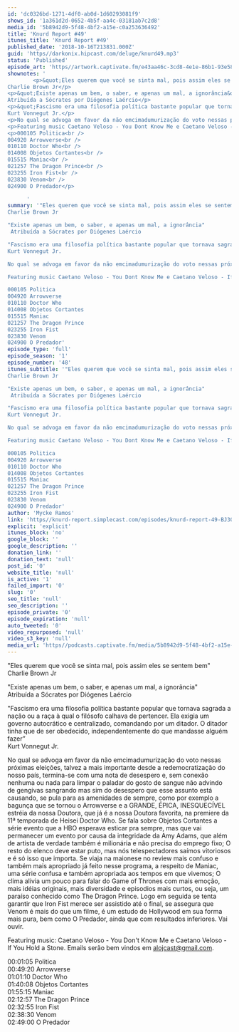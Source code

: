 ```yaml
---
id: 'dc0326bd-1271-4df0-ab0d-1d60293081f9'
shows_id: '1a361d2d-0652-4b5f-aa4c-03181ab7c2d8'
media_id: '5b8942d9-5f48-4bf2-a15e-c0a253636492'
title: 'Knurd Report #49'
itunes_title: 'Knurd Report #49'
published_date: '2018-10-16T213831.000Z'
guid: 'https//darkonix.hipcast.com/deluge/knurd49.mp3'
status: 'Published'
episode_art: 'https//artwork.captivate.fm/e43aa46c-3cd8-4e1e-86b1-93e5863c4080/1000-itunes-1582315387.jpg'
shownotes: '
        <p>&quot;Eles querem que você se sinta mal, pois assim eles se sentem bem&quot;<br />
Charlie Brown Jr</p>
<p>&quot;Existe apenas um bem, o saber, e apenas um mal, a ignorância&quot;<br />
Atribuída a Sócrates por Diógenes Laércio</p>
<p>&quot;Fascismo era uma filosofia política bastante popular que tornava sagrada a nação ou a raça à qual o filósofo calhava de pertencer. Ela exigia um governo autocrático e centralizado, comandando por um ditador. O ditador tinha que de ser obedecido, independentemente do que mandasse alguém fazer”<br />
Kurt Vonnegut Jr.</p>
<p>No qual se advoga em favor da não emcimadumurização do voto nessas próximas eleições, talvez a mais importante desde a redemocratização do nosso país, termina-se com uma nota de desespero e, sem conexão nenhuma ou nada para limpar o paladar do gosto de sangue não advindo de gengivas sangrando mas sim do desespero que esse assunto está causando, se pula para as amenidades de sempre, como por exemplo a bagunça que se tornou o Arrowverse e a GRANDE, ÉPICA, INESQUECÍVEL estréia da nossa Doutora, que já é a nossa Doutora favorita, na premiere da 11ª temporada de Heisei Doctor Who. Se fala sobre Objetos Cortantes a série evento que a HBO esperava esticar pra sempre, mas que vai permanecer um evento por causa da integridade da Amy Adams, que além de artista de verdade também é milionária e não precisa do emprego fixo; O resto do elenco deve estar puto, mas nós telespectadores saímos vitoriosos e é só isso que importa. Se viaja na maionese no review mais confuso e também mais apropriado já feito nesse programa, a respeito de Maniac, uma série confusa e também apropriada aos tempos em que vivemos; O clima alivia um pouco para falar do Game of Thrones com mais emoção, mais idéias originais, mais diversidade e episodios mais curtos, ou seja, um paraíso conhecido como The Dragon Prince. Logo em seguida se tenta garantir que Iron Fist merece ser assistido até o final, se assegura que Venom é mais do que um filme, é um estudo de Hollywood em sua forma mais pura, bem como O Predador, ainda que com resultados inferiores. Vai ouvir.</p>
<p>Featuring music Caetano Veloso - You Dont Know Me e Caetano Veloso - If You Hold a Stone. Emails serão bem vindos em alojcast@gmail.com.</p>
<p>000105 Politica<br />
004920 Arrowverse<br />
010110 Doctor Who<br />
014008 Objetos Cortantes<br />
015515 Maniac<br />
021257 The Dragon Prince<br />
023255 Iron Fist<br />
023830 Venom<br />
024900 O Predador</p>

      '
summary: '"Eles querem que você se sinta mal, pois assim eles se sentem bem" 
Charlie Brown Jr

"Existe apenas um bem, o saber, e apenas um mal, a ignorância"
 Atribuída a Sócrates por Diógenes Laércio

"Fascismo era uma filosofia política bastante popular que tornava sagrada a nação ou a raça à qual o filósofo calhava de pertencer. Ela exigia um governo autocrático e centralizado, comandando por um ditador. O ditador tinha que de ser obedecido, independentemente do que mandasse alguém fazer” 
Kurt Vonnegut Jr.

No qual se advoga em favor da não emcimadumurização do voto nessas próximas eleições, talvez a mais importante desde a redemocratização do nosso país, termina-se com uma nota de desespero e, sem conexão nenhuma ou nada para limpar o paladar do gosto de sangue não advindo de gengivas sangrando mas sim do desespero que esse assunto está causando, se pula para as amenidades de sempre, como por exemplo a bagunça que se tornou o Arrowverse e a GRANDE, ÉPICA, INESQUECÍVEL estréia da nossa Doutora, que já é a nossa Doutora favorita, na premiere da 11ª temporada de Heisei Doctor Who. Se fala sobre Objetos Cortantes a série evento que a HBO esperava esticar pra sempre, mas que vai permanecer um evento por causa da integridade da Amy Adams, que além de artista de verdade também é milionária e não precisa do emprego fixo; O resto do elenco deve estar puto, mas nós telespectadores saímos vitoriosos e é só isso que importa. Se viaja na maionese no review mais confuso e também mais apropriado já feito nesse programa, a respeito de Maniac, uma série confusa e também apropriada aos tempos em que vivemos; O clima alivia um pouco para falar do Game of Thrones com mais emoção, mais idéias originais, mais diversidade e episodios mais curtos, ou seja, um paraíso conhecido como The Dragon Prince. Logo em seguida se tenta garantir que Iron Fist merece ser assistido até o final, se assegura que Venom é mais do que um filme, é um estudo de Hollywood em sua forma mais pura, bem como O Predador, ainda que com resultados inferiores. Vai ouvir.

Featuring music Caetano Veloso - You Dont Know Me e Caetano Veloso - If You Hold a Stone. Emails serão bem vindos em alojcast@gmail.com.

000105 Politica
004920 Arrowverse
010110 Doctor Who
014008 Objetos Cortantes
015515 Maniac
021257 The Dragon Prince
023255 Iron Fist
023830 Venom
024900 O Predador'
episode_type: 'full'
episode_season: '1'
episode_number: '48'
itunes_subtitle: '"Eles querem que você se sinta mal, pois assim eles se sentem bem" 
Charlie Brown Jr

"Existe apenas um bem, o saber, e apenas um mal, a ignorância"
 Atribuída a Sócrates por Diógenes Laércio

"Fascismo era uma filosofia política bastante popular que tornava sagrada a nação ou a raça à qual o filósofo calhava de pertencer. Ela exigia um governo autocrático e centralizado, comandando por um ditador. O ditador tinha que de ser obedecido, independentemente do que mandasse alguém fazer” 
Kurt Vonnegut Jr.

No qual se advoga em favor da não emcimadumurização do voto nessas próximas eleições, talvez a mais importante desde a redemocratização do nosso país, termina-se com uma nota de desespero e, sem conexão nenhuma ou nada para limpar o paladar do gosto de sangue não advindo de gengivas sangrando mas sim do desespero que esse assunto está causando, se pula para as amenidades de sempre, como por exemplo a bagunça que se tornou o Arrowverse e a GRANDE, ÉPICA, INESQUECÍVEL estréia da nossa Doutora, que já é a nossa Doutora favorita, na premiere da 11ª temporada de Heisei Doctor Who. Se fala sobre Objetos Cortantes a série evento que a HBO esperava esticar pra sempre, mas que vai permanecer um evento por causa da integridade da Amy Adams, que além de artista de verdade também é milionária e não precisa do emprego fixo; O resto do elenco deve estar puto, mas nós telespectadores saímos vitoriosos e é só isso que importa. Se viaja na maionese no review mais confuso e também mais apropriado já feito nesse programa, a respeito de Maniac, uma série confusa e também apropriada aos tempos em que vivemos; O clima alivia um pouco para falar do Game of Thrones com mais emoção, mais idéias originais, mais diversidade e episodios mais curtos, ou seja, um paraíso conhecido como The Dragon Prince. Logo em seguida se tenta garantir que Iron Fist merece ser assistido até o final, se assegura que Venom é mais do que um filme, é um estudo de Hollywood em sua forma mais pura, bem como O Predador, ainda que com resultados inferiores. Vai ouvir.

Featuring music Caetano Veloso - You Dont Know Me e Caetano Veloso - If You Hold a Stone. Emails serão bem vindos em alojcast@gmail.com.

000105 Politica
004920 Arrowverse
010110 Doctor Who
014008 Objetos Cortantes
015515 Maniac
021257 The Dragon Prince
023255 Iron Fist
023830 Venom
024900 O Predador'
author: 'Mycke Ramos'
link: 'https//knurd-report.simplecast.com/episodes/knurd-report-49-BJ30QruR'
explicit: 'explicit'
itunes_block: 'no'
google_block: ''
google_description: ''
donation_link: ''
donation_text: 'null'
post_id: '0'
website_title: 'null'
is_active: '1'
failed_import: '0'
slug: '0'
seo_title: 'null'
seo_description: ''
episode_private: '0'
episode_expiration: 'null'
auto_tweeted: '0'
video_repurposed: 'null'
video_s3_key: 'null'
media_url: 'https//podcasts.captivate.fm/media/5b8942d9-5f48-4bf2-a15e-c0a253636492/knurd49_tc.mp3'
---
```

"Eles querem que você se sinta mal, pois assim eles se sentem bem"  
Charlie Brown Jr

"Existe apenas um bem, o saber, e apenas um mal, a ignorância"  
Atribuída a Sócrates por Diógenes Laércio

"Fascismo era uma filosofia política bastante popular que tornava sagrada a nação ou a raça à qual o filósofo calhava de pertencer. Ela exigia um governo autocrático e centralizado, comandando por um ditador. O ditador tinha que de ser obedecido, independentemente do que mandasse alguém fazer”  
Kurt Vonnegut Jr.

No qual se advoga em favor da não emcimadumurização do voto nessas próximas eleições, talvez a mais importante desde a redemocratização do nosso país, termina-se com uma nota de desespero e, sem conexão nenhuma ou nada para limpar o paladar do gosto de sangue não advindo de gengivas sangrando mas sim do desespero que esse assunto está causando, se pula para as amenidades de sempre, como por exemplo a bagunça que se tornou o Arrowverse e a GRANDE, ÉPICA, INESQUECÍVEL estréia da nossa Doutora, que já é a nossa Doutora favorita, na premiere da 11ª temporada de Heisei Doctor Who. Se fala sobre Objetos Cortantes a série evento que a HBO esperava esticar pra sempre, mas que vai permanecer um evento por causa da integridade da Amy Adams, que além de artista de verdade também é milionária e não precisa do emprego fixo; O resto do elenco deve estar puto, mas nós telespectadores saímos vitoriosos e é só isso que importa. Se viaja na maionese no review mais confuso e também mais apropriado já feito nesse programa, a respeito de Maniac, uma série confusa e também apropriada aos tempos em que vivemos; O clima alivia um pouco para falar do Game of Thrones com mais emoção, mais idéias originais, mais diversidade e episodios mais curtos, ou seja, um paraíso conhecido como The Dragon Prince. Logo em seguida se tenta garantir que Iron Fist merece ser assistido até o final, se assegura que Venom é mais do que um filme, é um estudo de Hollywood em sua forma mais pura, bem como O Predador, ainda que com resultados inferiores. Vai ouvir.

Featuring music: Caetano Veloso - You Don't Know Me e Caetano Veloso - If You Hold a Stone. Emails serão bem vindos em alojcast@gmail.com.

00:01:05 Politica  
00:49:20 Arrowverse  
01:01:10 Doctor Who  
01:40:08 Objetos Cortantes  
01:55:15 Maniac  
02:12:57 The Dragon Prince  
02:32:55 Iron Fist  
02:38:30 Venom  
02:49:00 O Predador